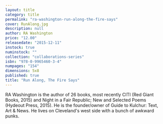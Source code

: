 ```yaml
---
layout: title
category: title
permalink: "ra-washington-run-along-the-fire-says"
cover: RunAlong.jpg
description: null
author: RA Washington
price: "12.00"
releasedate: "2015-12-11"
instock: true
numinstock: ""
collection: "collaborations-series"
isbn: "978-0-9965460-3-4"
numpages: "154"
dimensions: 5x8
published: true
title: "Run Along, The Fire Says"
---
```


RA Washington is the author of 26 books, most recently CITI (Red Giant Books, 2015) and Night in a Fair Republic; New and Selected Poems (Hydeout Press, 2015). He is the founder/owner of Guide to Kulchur: Text, Art & News. He lives on Cleveland's west side with a bunch of awkward punks.
